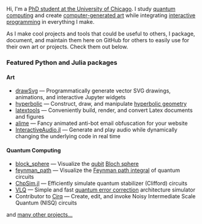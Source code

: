 Hi, I'm a [PhD student at the University of Chicago](https://caseyduckering.com/).
I study [quantum computing](https://en.wikipedia.org/wiki/Quantum_computing) and create [computer-generated art](https://github.com/cduck/hyperbolic#examples) while integrating [interactive programming](https://en.wikipedia.org/wiki/Interactive_programming) in everything I make.

As I make cool projects and tools that could be useful to others, I package, document, and maintain them here on GitHub for others to easily use for their own art or projects.  Check them out below.


### Featured Python and Julia packages

#### Art
- [drawSvg](https://github.com/cduck/drawSvg) — Programmatically generate vector SVG drawings, animations, and interactive Jupyter widgets
- [hyperbolic](https://github.com/cduck/hyperbolic) — Construct, draw, and manipulate [hyperbolic geometry](https://en.wikipedia.org/wiki/Hyperbolic_geometry)
- [latextools](https://github.com/cduck/latextools) — Conveniently build, render, and convert Latex documents and figures
- [alime](https://github.com/cduck/alime) — Fancy animated anti-bot email obfuscation for your website
- [InteractiveAudio.jl](https://github.com/cduck/InteractiveAudio.jl) — Generate and play audio while dynamically changing the underlying code in real time

#### Quantum Computing
- [block_sphere](https://github.com/cduck/bloch_sphere) — Visualize the [qubit](https://en.wikipedia.org/wiki/Qubit) [Bloch sphere](https://en.wikipedia.org/wiki/Bloch_sphere)
- [feynman_path](https://github.com/cduck/feynman_path) — Visualize the [Feynman path integral](https://en.wikipedia.org/wiki/Path_integral_formulation) of quantum circuits 
- [ChpSim.jl](https://github.com/cduck/ChpSim.jl) — Efficiently simulate quantum stabilizer (Clifford) circuits 
- [VLQ](https://github.com/cduck/VLQ) — Simple and fast [quantum error correction](https://en.wikipedia.org/wiki/Quantum_error_correction) architecture simulator
- Contributor to [Cirq](https://github.com/quantumlib/Cirq) — Create, edit, and invoke Noisy Intermediate Scale Quantum (NISQ) circuits

and [many other projects...](https://github.com/cduck?tab=repositories)

